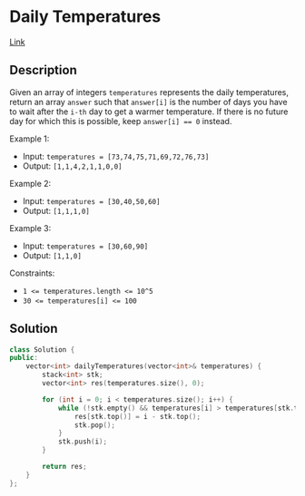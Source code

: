 # Daily Temperatures

[Link](https://leetcode.com/problems/daily-temperatures/description/)

## Description

Given an array of integers `temperatures` represents the daily temperatures, return an array `answer` such that `answer[i]` is the number of days you have to wait after the `i-th` day to get a warmer temperature. If there is no future day for which this is possible, keep `answer[i] == 0` instead.

Example 1:

- Input: `temperatures = [73,74,75,71,69,72,76,73]`
- Output: `[1,1,4,2,1,1,0,0]`

Example 2:

- Input: `temperatures = [30,40,50,60]`
- Output: `[1,1,1,0]`

Example 3:

- Input: `temperatures = [30,60,90]`
- Output: `[1,1,0]`

Constraints:

- `1 <= temperatures.length <= 10^5`
- `30 <= temperatures[i] <= 100`

## Solution

```C++
class Solution {
public:
    vector<int> dailyTemperatures(vector<int>& temperatures) {
        stack<int> stk;
        vector<int> res(temperatures.size(), 0);

        for (int i = 0; i < temperatures.size(); i++) {
            while (!stk.empty() && temperatures[i] > temperatures[stk.top()]) {
                res[stk.top()] = i - stk.top();
                stk.pop();
            }
            stk.push(i);
        }

        return res;
    }
};
```
